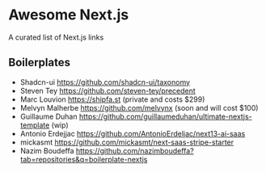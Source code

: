 # Awesome Next.js

A curated list of Next.js links

## Boilerplates

* Shadcn-ui https://github.com/shadcn-ui/taxonomy
* Steven Tey https://github.com/steven-tey/precedent
* Marc Louvion https://shipfa.st (private and costs $299)
* Melvyn Malherbe https://github.com/melvynx (soon and will cost $100)
* Guillaume Duhan https://github.com/guillaumeduhan/ultimate-nextjs-template (wip)
* Antonio Erdejjac https://github.com/AntonioErdeljac/next13-ai-saas
* mickasmt https://github.com/mickasmt/next-saas-stripe-starter
* Nazim Boudeffa https://github.com/nazimboudeffa?tab=repositories&q=boilerplate-nextjs
